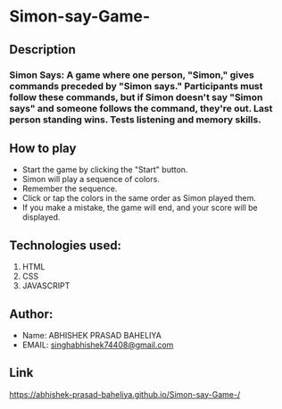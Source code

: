 # Simon-say-Game-
## Description
 ### Simon Says: A game where one person, "Simon," gives commands preceded by "Simon says." Participants must follow these commands, but if Simon doesn't say "Simon says" and someone follows the command, they're out. Last person standing wins. Tests listening and memory skills.
## How to play
- Start the game by clicking the "Start" button.
- Simon will play a sequence of colors.
- Remember the sequence.
- Click or tap the colors in the same order as Simon played them.
- If you make a mistake, the game will end, and your score will be displayed.
## Technologies used:
1. HTML
1. CSS
1. JAVASCRIPT
## Author:
* Name: ABHISHEK PRASAD BAHELIYA
* EMAIL: singhabhishek74408@gmail.com
## Link
https://abhishek-prasad-baheliya.github.io/Simon-say-Game-/
